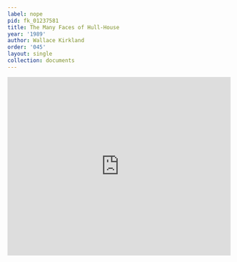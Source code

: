 ```yaml
---
label: nope
pid: fk_01237581
title: The Many Faces of Hull-House
year: '1989'
author: Wallace Kirkland
order: '045'
layout: single
collection: documents
---
```

<iframe src="https://northwestern.app.box.com/embed/s/5to1j02m7o2ecopjqm7ete5zc6u1fmju?sortColumn=date&view=list" width="500" height="400" frameborder="0" allowfullscreen webkitallowfullscreen msallowfullscreen></iframe>

